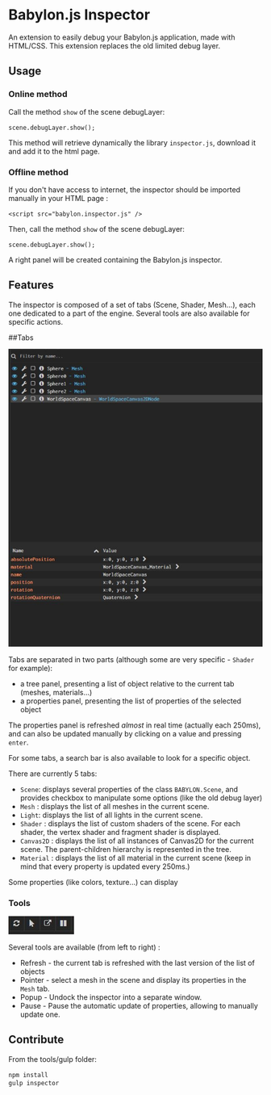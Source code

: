# Babylon.js Inspector

An extension to easily debug your Babylon.js application, made with HTML/CSS.
This extension replaces the old limited debug layer.

## Usage
### Online method
Call the method `show` of the scene debugLayer: 
```
scene.debugLayer.show();
```
This method will retrieve dynamically the library `inspector.js`, download it and add
it to the html page.

### Offline method
If you don't have access to internet, the inspector should be imported manually in your HTML page :
```
<script src="babylon.inspector.js" />
``` 
Then, call the method `show` of the scene debugLayer: 
```
scene.debugLayer.show();
```

A right panel will be created containing the Babylon.js inspector.

## Features

The inspector is composed of a set of tabs (Scene, Shader, Mesh...), each one dedicated to a part of 
the engine. Several tools are also available for specific actions.

##Tabs 

![](screens/tab_mesh.jpg)

Tabs are separated in two parts (although some are very specific - `Shader` for example): 
* a tree panel, presenting a list of object relative to the current tab (meshes, materials...)
* a properties panel, presenting the list of properties of the selected object

The properties panel is refreshed *almost* in real time (actually each 250ms), 
and can also be updated manually by clicking on a value and pressing `enter`.

For some tabs, a search bar is also available to look for a specific object.

There are currently 5 tabs: 
* `Scene`: displays several properties of the class `BABYLON.Scene`, and provides checkbox to 
manipulate some options (like the old debug layer)
* `Mesh` : displays the list of all meshes in the current scene. 
* `Light`: displays the list of all lights in the current scene. 
* `Shader` : displays the list of custom shaders of the scene. For each shader, the vertex shader and fragment shader is displayed.
* `Canvas2D` : displays the list of all instances of Canvas2D for the current scene. The parent-children hierarchy is represented in the tree.
* `Material` : displays the list of all material in the current scene (keep in mind that every property is updated every 250ms.)

Some properties (like colors, texture...) can display 
### Tools
![](screens/tools.jpg)

Several tools are available (from left to right) : 
* Refresh - the current tab is refreshed with the last version of the list of objects
* Pointer - select a mesh in the scene and display its properties in the `Mesh` tab.
* Popup - Undock the inspector into a separate window.
* Pause - Pause the automatic update of properties, allowing to manually update one.

## Contribute

From the tools/gulp folder:
```
npm install
gulp inspector
```


